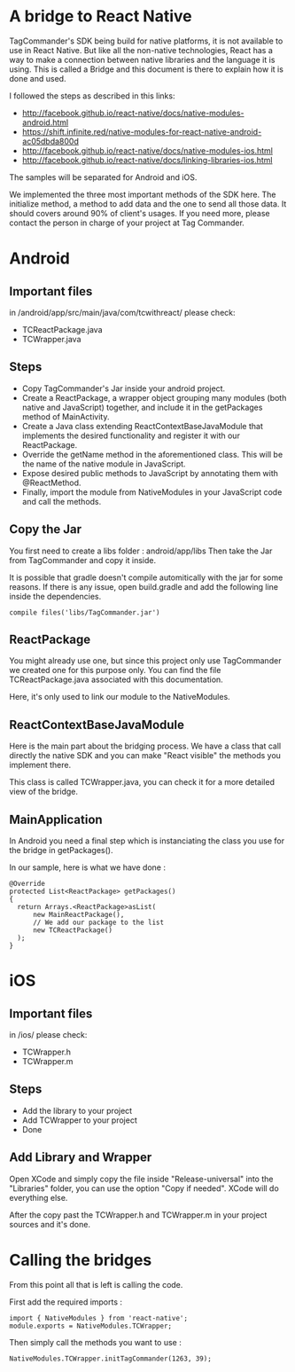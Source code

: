 A bridge to React Native
========================

TagCommander's SDK being build for native platforms, it is not available to use in React Native. But like all the non-native technologies, React has a way to make a connection between native libraries and the language it is using. This is called a Bridge and this document is there to explain how it is done and used.


I followed the steps as described in this links: 

* http://facebook.github.io/react-native/docs/native-modules-android.html
* https://shift.infinite.red/native-modules-for-react-native-android-ac05dbda800d
* http://facebook.github.io/react-native/docs/native-modules-ios.html
* http://facebook.github.io/react-native/docs/linking-libraries-ios.html

The samples will be separated for Android and iOS.

We implemented the three most important methods of the SDK here. The initialize method, a method to add data and the one to send all those data. It should covers around 90% of client's usages. If you need more, please contact the person in charge of your project at Tag Commander.

Android
=======

Important files
---------------

in /android/app/src/main/java/com/tcwithreact/ please check:

* TCReactPackage.java   
* TCWrapper.java

Steps
-----

* Copy TagCommander's Jar inside your android project.
* Create a ReactPackage, a wrapper object grouping many modules (both native and JavaScript) together, and include it in the getPackages method of MainActivity.
* Create a Java class extending ReactContextBaseJavaModule that implements the desired functionality and register it with our ReactPackage.
* Override the getName method in the aforementioned class. This will be the name of the native module in JavaScript.
* Expose desired public methods to JavaScript by annotating them with @ReactMethod.
* Finally, import the module from NativeModules in your JavaScript code and call the methods.

Copy the Jar
------------

You first need to create a libs folder : android/app/libs
Then take the Jar from TagCommander and copy it inside.

It is possible that gradle doesn't compile automitically with the jar for some reasons. If there is any issue, open build.gradle and add the following line inside the dependencies.

	compile files('libs/TagCommander.jar')

ReactPackage
------------

You might already use one, but since this project only use TagCommander we created one for this purpose only. You can find the file TCReactPackage.java associated with this documentation.

Here, it's only used to link our module to the NativeModules.

ReactContextBaseJavaModule
--------------------------

Here is the main part about the bridging process. We have a class that call directly the native SDK and you can make "React visible" the methods you implement there.

This class is called TCWrapper.java, you can check it for a more detailed view of the bridge.

MainApplication
---------------

In Android you need a final step which is instanciating the class you use for the bridge in getPackages().

In our sample, here is what we have done :

    @Override
    protected List<ReactPackage> getPackages()
    {
      return Arrays.<ReactPackage>asList(
          new MainReactPackage(),
          // We add our package to the list
          new TCReactPackage()
      );
    }

iOS
===

Important files
---------------

in /ios/ please check:

* TCWrapper.h   
* TCWrapper.m


Steps
-----

* Add the library to your project
* Add TCWrapper to your project
* Done


Add Library and Wrapper
-----------------------

Open XCode and simply copy the file inside "Release-universal" into the "Libraries" folder, you can use the option "Copy if needed". XCode will do everything else.

After the copy past the TCWrapper.h and TCWrapper.m in your project sources and it's done.


Calling the bridges
===================

From this point all that is left is calling the code.

First add the required imports :

	import { NativeModules } from 'react-native';
	module.exports = NativeModules.TCWrapper;

Then simply call the methods you want to use :

	NativeModules.TCWrapper.initTagCommander(1263, 39);


